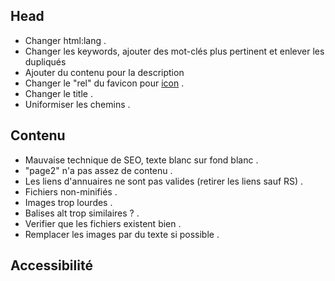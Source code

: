 ## Head

- Changer html:lang .
- Changer les keywords, ajouter des mot-clés plus pertinent et enlever les dupliqués
- Ajouter du contenu pour la description
- Changer le "rel" du favicon pour [icon](https://developer.mozilla.org/en-US/docs/Web/HTML/Attributes/rel) .
- Changer le title  .
- Uniformiser les chemins   .

## Contenu

- Mauvaise technique de SEO, texte blanc sur fond blanc .
- "page2" n'a pas assez de contenu  .
- Les liens d'annuaires ne sont pas valides (retirer les liens sauf RS) .
- Fichiers non-minifiés .
- Images trop lourdes   .
- Balises alt trop similaires ? .
- Verifier que les fichiers existent bien   .
- Remplacer les images par du texte si possible .

## Accessibilité
